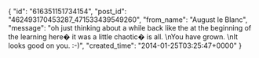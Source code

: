  {
   "id": "616351151734154",
   "post_id": "462493170453287_471533439549260",
   "from_name": "August le Blanc",
   "message": "oh just thinking about a while back like the at the beginning of the learning here� it was a little chaotic� is all. \nYou have grown.  \nIt looks good on you. :-)",
   "created_time": "2014-01-25T03:25:47+0000"
 }
